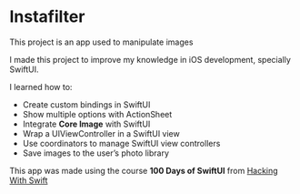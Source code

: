 #  Instafilter

This project is an app used to manipulate images

I made this project to improve my knowledge in iOS development, specially SwiftUI.

I learned how to:

- Create custom bindings in SwiftUI
- Show multiple options with ActionSheet
- Integrate **Core Image** with SwiftUI
- Wrap a UIViewController in a SwiftUI view
- Use coordinators to manage SwiftUI view controllers
- Save images to the user’s photo library


This app was made using the course **100 Days of SwiftUI** from [Hacking With Swift](https://www.hackingwithswift.com/100/swiftui/)
